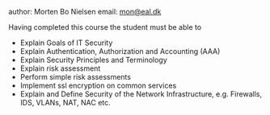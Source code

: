 author: Morten Bo Nielsen
email: mon@eal.dk

Having completed this course the student must be able to

* Explain Goals of IT Security
* Explain Authentication, Authorization and Accounting (AAA)
* Explain Security Principles and Terminology
* Explain risk assessment
* Perform simple risk assessments
* Implement ssl encryption on common services
* Explain and Define Security of the Network Infrastructure, e.g. Firewalls, IDS, VLANs, NAT, NAC etc.

